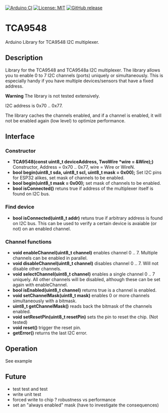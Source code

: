 
[![Arduino CI](https://github.com/RobTillaart/TCA9548/workflows/Arduino%20CI/badge.svg)](https://github.com/marketplace/actions/arduino_ci)
[![License: MIT](https://img.shields.io/badge/license-MIT-green.svg)](https://github.com/RobTillaart/TCA9548/blob/master/LICENSE)
[![GitHub release](https://img.shields.io/github/release/RobTillaart/TCA9548.svg?maxAge=3600)](https://github.com/RobTillaart/TCA9548/releases)

# TCA9548

Arduino Library for TCA9548 I2C multiplexer.

## Description

Library for the TCA9548 and TCA9548a I2C multiplexer.
The library allows you to enable 0 to 7 I2C channels (ports) uniquely or simultaneously.
This is especially handy if you have multiple devices/sensors that have a fixed address.

**Warning**
The library is not tested extensively.

I2C address is 0x70 .. 0x77.

The library caches the channels enabled, and if a channel is enabled, 
it will not be enabled again (low level) to optimize performance.

## Interface

### Constructor

- **TCA9548(const uint8_t deviceAddress, TwoWire \*wire = &Wire);)** Constructor, Address = 0x70 .. 0x77, wire = Wire or WireN.
- **bool begin(uint8_t sda, uint8_t scl, uint8_t mask = 0x00);**  Set I2C pins for ESP32 alikes, set mask of channels to be enabled.
- **bool begin(uint8_t mask = 0x00);**  set mask of channels to be enabled.
- **bool isConnected()** retuns true if address of the multiplexer itself is found on I2C bus.


### Find device

- **bool isConnected(uint8_t addr)** retuns true if arbitrary address is found on I2C bus.
This can be used to verify a certain device is avaiable (or not) on an enabled channel.


### Channel functions

- **void enableChannel(uint8_t channel)** enables channel 0 .. 7. Multiple channels can be enabled in parallel.
- **void disableChannel(uint8_t channel)** disables channel 0 .. 7. Will not disable other channels.
- **void selectChannel(uint8_t channel)** enables a single channel 0 .. 7 uniquely. All other channels will be disabled, although these can be set again with enableChannel.
- **bool isEnabled(uint8_t channel)** returns true is a channel is enabled.
- **void setChannelMask(uint8_t mask)** enables 0 or more channels simultaneously with a bitmask.
- **uint8_t getChannelMask()** reads back the bitmask of the channels enabled.
- **void setResetPin(uint8_t resetPin)** sets the pin to reset the chip. (Not tested)
- **void reset()** trigger the reset pin.
- **getError()** returns the last I2C error.


## Operation

See example


## Future

- test test and test
- write unit test
- forced write to chip ? robustness vs performance
- set an "always enabled" mask  (have to investigate the consequences)



